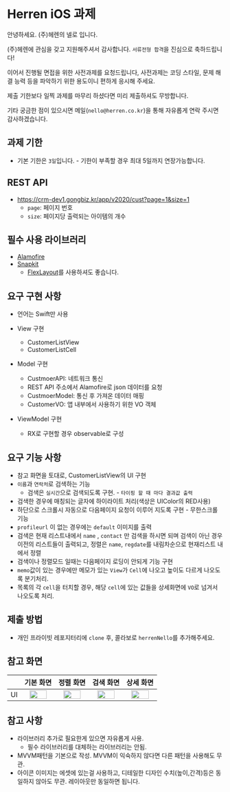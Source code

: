 # Herren iOS 과제
안녕하세요. (주)헤렌의 넬로 입니다.

(주)헤렌에 관심을 갖고 지원해주셔서 감사합니다. `서류전형 합격`을 진심으로 축하드립니다!

이어서 진행될 면접을 위한 사전과제를 요청드립니다, 사전과제는 코딩 스타일, 문제 해결 능력 등을 파악하기 위한 용도이니 편하게 응시해 주세요.

제출 기한보다 일찍 과제를 마무리 하셨다면 미리 제출하셔도 무방합니다.

기타 궁금한 점이 있으시면 메일(`nello@herren.co.kr`)을 통해 자유롭게 연락 주시면 감사하겠습니다.

## 과제 기한
- 기본 기한은 `3일`입니다. - 기한이 부족할 경우 최대 5일까지 연장가능합니다.

## REST API
- https://crm-dev1.gongbiz.kr/app/v2020/cust?page=1&size=1
    - `page`: 페이지 번호
    - `size`: 페이지당 출력되는 아이템의 개수

## 필수 사용 라이브러리
- [Alamofire](https://github.com/Alamofire/Alamofire)
- [Snapkit](https://github.com/SnapKit/SnapKit)
  - [FlexLayout](https://github.com/layoutBox/FlexLayout)를 사용하셔도 좋습니다.

## 요구 구현 사항
 - 언어는 Swift만 사용

 - View 구현
    - CustomerListView
    - CustomerListCell
 - Model 구현
    - CustmoerAPI: 네트워크 통신
    - REST API 주소에서 Alamofire로 json 데이터를 요청
    - CustmoerModel: 통신 후 가져온 데이터 매핑
    - CustomerVO: 앱 내부에서 사용하기 위한 VO 객체
- ViewModel 구현
    - RX로 구현할 경우 observable로 구성
## 요구 기능 사항
- 참고 화면을 토대로, CustomerListView의 UI 구현
- `이름`과 `연락처`로 검색하는 기능
    - 검색은 `실시간`으로 검색되도록 구현. - `타이핑 할 때 마다 결과값 출력`
- 검색한 경우에 매칭되는 글자에 하이라이트 처리(색상은 UIColor의 RED사용)
- 하단으로 스크롤시 자동으로 다음페이지 요청이 이루어 지도록 구현 - 무한스크롤 기능
- `profileurl` 이 없는 경우에는 `default` 이미지를 출력 
- 검색은 현재 리스트내에서 `name` , `contact` 만 검색을 하시면 되며 검색이 아닌 경우 이전의 리스트들이 출력되고, 정렬은 `name`, `regdate`를 내림차순으로 현재리스트 내에서 정렬
- 검색이나 정렬모드 일때는 다음페이지 로딩이 안되게 기능 구현
- `memo`값이 있는 경우에만 메모가 있는 `View`가 `Cell`에 나오고 높이도 다르게 나오도록 분기처리.
- 목록의 각 `cell`을 터치할 경우, 해당 `cell`에 있는 값들을 상세화면에 `VO`로 넘겨서 나오도록 처리.


## 제출 방법
- 개인 프라이빗 레포지터리에 `clone` 후, 콜라보로 `herrenNello`를 추가해주세요.


## 참고 화면
||기본 화면|정렬 화면|검색 화면|상세 화면|
|:---:|:---:|:---:|:---:|:---:|
|UI|<img width= "80%" src="https://user-images.githubusercontent.com/95662423/187832709-b22e32c9-2629-4b1a-afa4-207ba05174fb.jpg" />|<img width= "80%" src="https://user-images.githubusercontent.com/95662423/187832713-ed820325-ab38-46ce-8285-21415b092ec4.jpg" />|<img width= "80%" src="https://user-images.githubusercontent.com/95662423/187832715-898abd4e-af72-43ae-9809-b205607555dd.jpg" />|<img width= "80%" src="https://user-images.githubusercontent.com/95662423/187852129-555b482c-09c9-49ad-8616-9c115ac87403.jpg" />|

## 참고 사항
- 라이브러리 추가로 필요한게 있으면 자유롭게 사용.
    - 필수 라이브러리를 대체하는 라이브러리는 안됨.
- MVVM패턴을 기본으로 작성. MVVM이 익숙하지 않다면 다른 패턴을 사용해도 무관.
- 아이콘 이미지는 에셋에 있는걸 사용하고, 디테일한 디자인 수치(높이,간격)등은 동일하지 않아도 무관. 레이아웃만 동일하면 됩니다.
